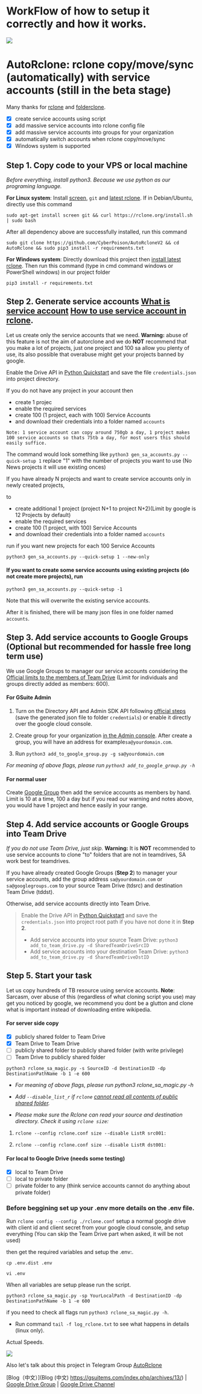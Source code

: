 # WorkFlow of how to setup it correctly and how it works.
![](diagram.png)

# AutoRclone: rclone copy/move/sync (automatically) with service accounts (still in the beta stage)
Many thanks for [rclone](https://rclone.org/) and [folderclone](https://github.com/Spazzlo/folderclone).

- [x] create service accounts using script
- [x] add massive service accounts into rclone config file
- [x] add massive service accounts into groups for your organization
- [x] automatically switch accounts when rclone copy/move/sync 
- [x] Windows system is supported

Step 1. Copy code to your VPS or local machine
---------------------------------
_Before everything, install python3. Because we use python as our programing language._

**For Linux system**: Install
[screen](https://www.interserver.net/tips/kb/using-screen-to-attach-and-detach-console-sessions/),
`git` 
and [latest rclone](https://rclone.org/downloads/#script-download-and-install). 
If in Debian/Ubuntu, directly use this command
```
sudo apt-get install screen git && curl https://rclone.org/install.sh | sudo bash
```
After all dependency above are successfully installed, run this command
```
sudo git clone https://github.com/CyberPoison/AutoRcloneV2 && cd AutoRclone && sudo pip3 install -r requirements.txt
```
**For Windows system**: Directly download this project then [install latest rclone](https://rclone.org/downloads/). 
Then run this command (type in cmd command windows or PowerShell windows) in our project folder
```
pip3 install -r requirements.txt
```

Step 2. Generate service accounts [What is service account](https://cloud.google.com/iam/docs/service-accounts) [How to use service account in rclone](https://rclone.org/drive/#service-account-support).
---------------------------------
Let us create only the service accounts that we need. 
**Warning:** abuse of this feature is not the aim of autorclone and we do **NOT** recommend that you make a lot of projects, just one project and 100 sa allow you plenty of use, its also possible that overabuse might get your projects banned by google. 


Enable the Drive API in [Python Quickstart](https://developers.google.com/drive/api/v3/quickstart/python)
and save the file `credentials.json` into project directory.

If you do not have any project in your account then 
* create 1 projec
* enable the required services
* create 100 (1 project, each with 100) Service Accounts
* and download their credentials into a folder named `accounts`

```
Note: 1 service account can copy around 750gb a day, 1 project makes 100 service accounts so thats 75tb a day, for most users this should easily suffice. 
```

The command would look something like 
 `python3 gen_sa_accounts.py --quick-setup 1`
 replace "1" with the number of projects you want to use (No News projects it will use existing onces)

If you have already N projects and want to create service accounts only in newly created projects,

to 

* create additional 1 project (project N+1 to project N+2)(Limit by google is 12 Projects by default)
* enable the required services
* create 100 (1 project, with 100) Service Accounts
* and download their credentials into a folder named `accounts`
 
run if you want new projects for each 100 Service Accounts

`python3 gen_sa_accounts.py --quick-setup 1 --new-only` 

#### If you want to create some service accounts using existing projects (do not create more projects), run 

`python3 gen_sa_accounts.py --quick-setup -1`

Note that this will overwrite the existing service accounts.

After it is finished, there will be many json files in one folder named `accounts`. 


Step 3. Add service accounts to Google Groups (Optional but recommended for hassle free long term use)
---------------------------------
We use Google Groups to manager our service accounts considering the  
[Official limits to the members of Team Drive](https://support.google.com/a/answer/7338880?hl=en) (Limit for individuals and groups directly added as members: 600).

#### For GSuite Admin
1. Turn on the Directory API and Admin SDK API following [official steps](https://developers.google.com/admin-sdk/directory/v1/quickstart/python) (save the generated json file to folder `credentials`) or enable it directly over the google cloud console.

2. Create group for your organization [in the Admin console](https://support.google.com/a/answer/33343?hl=en). After create a group, you will have an address for example`sa@yourdomain.com`.

3. Run `python3 add_to_google_group.py -g sa@yourdomain.com`

_For meaning of above flags, please run `python3 add_to_google_group.py -h`_

#### For normal user

Create [Google Group](https://groups.google.com/) then add the service accounts as members by hand.
Limit is 10 at a time, 100 a day but if you read our warning and notes above, you would have 1 project and hence easily in your range. 

Step 4. Add service accounts or Google Groups into Team Drive
---------------------------------
_If you do not use Team Drive, just skip._
**Warning:** It is **NOT** recommended to use service accounts to clone "to" folders that are not in teamdrives, SA work best for teamdrives. 

If you have already created Google Groups (**Step 2**) to manager your service accounts, add the group address `sa@yourdomain.com` or `sa@googlegroups.com` to your source Team Drive (tdsrc) and destination Team Drive (tddst). 
 
Otherwise, add service accounts directly into Team Drive.
> Enable the Drive API in [Python Quickstart](https://developers.google.com/drive/api/v3/quickstart/python) 
and save the `credentials.json` into project root path if you have not done it in **Step 2**.
> - Add service accounts into your source Team Drive:
`python3 add_to_team_drive.py -d SharedTeamDriveSrcID`
> - Add service accounts into your destination Team Drive:
`python3 add_to_team_drive.py -d SharedTeamDriveDstID`

Step 5. Start your task
---------------------------------
Let us copy hundreds of TB resource using service accounts. 
**Note**: Sarcasm, over abuse of this (regardless of what cloning script you use) may get you noticed by google, we recommend you dont be a glutton and clone what is important instead of downloading entire wikipedia.

#### For server side copy
- [x] publicly shared folder to Team Drive
- [x] Team Drive to Team Drive
- [ ] publicly shared folder to publicly shared folder (with write privilege)
- [ ] Team Drive to publicly shared folder
```
python3 rclone_sa_magic.py -s SourceID -d DestinationID -dp DestinationPathName -b 1 -e 600
```
- _For meaning of above flags, please run python3 rclone_sa_magic.py -h_

- _Add `--disable_list_r` if `rclone` [cannot read all contents of public shared folder](https://forum.rclone.org/t/rclone-cannot-see-all-files-folder-in-public-shared-folder/12351)._

- _Please make sure the Rclone can read your source and destination directory. Check it using `rclone size`:_

1. ```rclone --config rclone.conf size --disable ListR src001:```

2. ```rclone --config rclone.conf size --disable ListR dst001:```

#### For local to Google Drive (needs some testing)
- [x] local to Team Drive
- [ ] local to private folder
- [ ] private folder to any (think service accounts cannot do anything about private folder)

### Before beggining set up your .env more details on the .env file.
Run `rclone config --config ./rclone.conf` setup a normal google drive with client id and client secret from your google cloud console, and setup everything (You can skip the Team Drive part when asked, it will be not used)

then get the required variables and setup the .env:.

```
cp .env.dist .env
```
```
vi .env
```
When all variables are setup please run the script.

```
python3 rclone_sa_magic.py -sp YourLocalPath -d DestinationID -dp DestinationPathName -b 1 -e 600
```
if you need to check all flags run `python3 rclone_sa_magic.py -h`.

* Run command `tail -f log_rclone.txt` to see what happens in details (linux only).

Actual Speeds.

![](AutoRcloneV2.png)

Also let's talk about this project in Telegram Group [AutoRclone](https://t.me/AutoRclone)

[Blog（中文）](Blog (中文) 
https://gsuitems.com/index.php/archives/13/) | [Google Drive Group](https://t.me/google_drive) | [Google Drive Channel](https://t.me/gdurl)  



